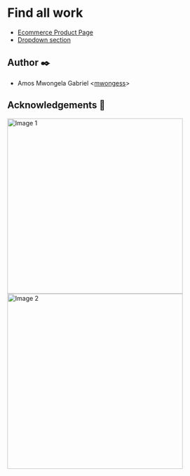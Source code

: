 # Find all work

- [Ecommerce Product Page](./ecommerce-product-page/)
- [Dropdown section](./intro-section-with-dropdown-navigation-main/)
## Author :black_nib:

* Amos Mwongela Gabriel <[mwongess](https://github.com/mwongess)>
## Acknowledgements :pray:

<p align="">
  <img src="https://thejitu.com/wp-content/themes/JITU2.0theme/img/logo-jitu-red.svg" width="400" alt="Image 1">
  <img src="https://www.kyu.ac.ke/images/kyu_logo2.png" width="400" alt="Image 2">
</p>
